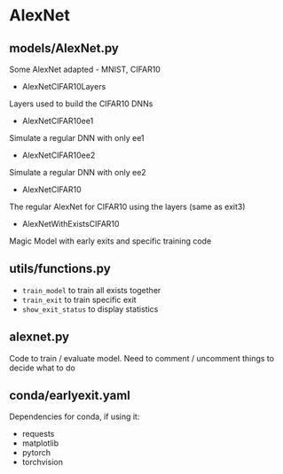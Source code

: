 # AlexNet

## models/AlexNet.py

Some AlexNet adapted - MNIST, CIFAR10

- AlexNetCIFAR10Layers

Layers used to build the CIFAR10 DNNs

- AlexNetCIFAR10ee1

Simulate a regular DNN with only ee1

- AlexNetCIFAR10ee2

Simulate a regular DNN with only ee2

- AlexNetCIFAR10

The regular AlexNet for CIFAR10 using the layers (same as exit3)

- AlexNetWithExistsCIFAR10

Magic Model with early exits and specific training code

## utils/functions.py

- `train_model` to train all exists together
- `train_exit` to train specific exit
- `show_exit_status` to display statistics

## alexnet.py

Code to train / evaluate model. Need to comment / uncomment things to decide what to do

## conda/earlyexit.yaml

Dependencies for conda, if using it:

- requests
- matplotlib
- pytorch
- torchvision
